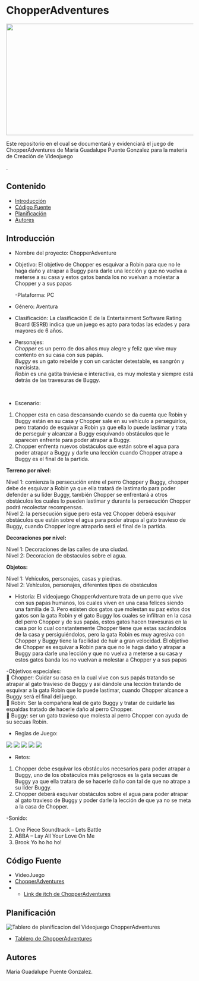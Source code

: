 # ChopperAdventures
<p align="center">
    <img src="https://github.com/Puenteg/ChopperAdventures/blob/main/ChopperAdventure.jpeg" alt="Logo" width=1200 height=300>

 Este repositorio en el cual se documentará y evidenciará el juego de ChopperAdventures de Maria Guadalupe Puente Gonzalez para la materia de Creación de Videojuego
    <br> 
    </p>
    .
## Contenido

- [Introducción](#introducción)
- [Código Fuente](#código-fuente)
- [Planificación](#planificación)
- [Autores](#autores)
  
## Introducción
- Nombre del proyecto: ChopperAdventure
  
- Objetivo: El objetivo de Chopper es esquivar a Robin para que no le haga daño y atrapar a Buggy para darle una lección y que no vuelva a meterse a su casa y estos gatos banda los no vuelvan a molestar a Chopper y a sus papas
  
  -Plataforma: PC
  
- Género: Aventura
  
- Clasificación: La clasificación E de la Entertainment Software Rating Board (ESRB) indica que 
un juego es apto para todas las edades y para mayores de 6 años.

- Personajes:
  <br>
  *Chopper* es un perro de dos años muy alegre y feliz que vive muy contento en su casa con sus papás. <br> 
  *Buggy* es un gato rebelde y con un carácter detestable, es sangrón y narcisista.  <br> 
  *Robin* es una gatita traviesa e interactiva, es muy molesta y siempre está detrás de las travesuras de Buggy. <br> 
<br>

- Escenario:
1.	Chopper esta en casa descansando cuando se da cuenta que Robin y Buggy están en su casa y Chopper sale en su vehículo a perseguirlos, pero tratando de esquivar a Robin ya que ella lo puede lastimar y trata de perseguir y alcanzar a Buggy esquivando obstáculos que le aparecen enfrente para poder atrapar a Buggy.  <br> 
2.	Chopper enfrenta nuevos obstáculos que están sobre el agua para poder atrapar a Buggy y darle una lección cuando Chopper atrape a Buggy es el final de la partida.


**Terreno por nivel:**
  
Nivel 1: comienza la persecución entre el perro Chopper y Buggy, chopper debe de esquivar a Robin ya que ella tratará de lastimarlo para poder defender a su líder Buggy, también Chopper se enfrentará a otros obstáculos los cuales lo pueden lastimar y durante la persecución Chopper podrá recolectar recompensas.
 <br> 
Nivel 2: la persecución sigue pero esta vez Chopper deberá esquivar obstáculos que están sobre el agua para poder atrapa al gato travieso de Buggy, cuando Chopper logre atraparlo será el final de la partida. 

**Decoraciones por nivel:**
   
Nivel 1: Decoraciones de las calles de una ciudad.
 <br> 
Nivel 2: Decoracion de obstaculos sobre el agua.

**Objetos:**

Nivel 1: Vehículos, personajes, casas y piedras.
 <br> 
Nivel 2: Vehículos, personajes, diferentes tipos de obstáculos 


- Historia:
El videojuego ChopperAdventure trata de un perro que vive con sus papas humanos, los cuales viven en una casa felices siendo una familia de 3. Pero existen dos gatos que molestan su paz estos dos gatos son la gata Robin y el gato Buggy los cuales se infiltran en la casa del perro Chopper y de sus papás, estos gatos hacen travesuras en la casa por lo cual constantemente Chopper tiene que estas sacándolos de la casa y persiguiéndolos, pero la gata Robin es muy agresiva con Chopper y Buggy tiene la facilidad de huir a gran velocidad.
El objetivo de Chopper es esquivar a Robin para que no le haga daño y atrapar a Buggy para darle una lección y que no vuelva a meterse a su casa y estos gatos banda los no vuelvan a molestar a Chopper y a sus papas

-Objetivos especiales:  <br> 
	Chopper: Cuidar su casa en la cual vive con sus papás tratando se atrapar al gato travieso de Buggy y así dándole una lección tratando de esquivar a la gata Robin que lo puede lastimar, cuando Chopper alcance a Buggy será el final del juego.  <br> 
	Robin: Ser la compañera leal de gato Buggy y tratar de cuidarle las espaldas tratado de hacerle daño al perro Chopper.  <br> 
	Buggy: ser un gato travieso que molesta al perro Chopper con ayuda de su secuas Robin. 

- Reglas de Juego: <br> 
 <img src="https://github.com/Puenteg/ChopperAdventures/blob/main/Reglas%20del%20juego/Regla%201.png">
  <img src="https://github.com/Puenteg/ChopperAdventures/blob/main/Reglas%20del%20juego/Regla%202.png" >
   <img src="https://github.com/Puenteg/ChopperAdventures/blob/main/Reglas%20del%20juego/Regla%203.png">
    <img src="https://github.com/Puenteg/ChopperAdventures/blob/main/Reglas%20del%20juego/Regla%204.png">
     <img src="https://github.com/Puenteg/ChopperAdventures/blob/main/Reglas%20del%20juego/Regla%205.png" >
     
- Retos:
1.	Chopper debe esquivar los obstáculos necesarios para poder atrapar a Buggy, uno de los obstáculos más peligrosos es la gata secuas de Buggy ya que ella tratara de se hacerle daño con tal de que         no atrape a su líder Buggy.  <br> 
2.	Chopper deberá esquivar obstáculos sobre el agua para poder atrapar al gato travieso de Buggy y poder darle la lección de que ya no se meta a la casa de Chopper.

-Sonido: 
1. One Piece Soundtrack – Lets Battle  <br> 
2. ABBA – Lay All Your Love On Me  <br> 
3.  Brook Yo ho ho ho!  <br> 




## Código Fuente
* VideoJuego
* [ChopperAdventures]()
* * [Link de itch de ChopperAdventures](https://gpuente20.itch.io/choppers-adventure)

## Planificación

![Tablero de planificacion del Videojuego ChopperAdventures](https://github.com/Puenteg/ChopperAdventures/blob/main/Tablero%20de%20Asana.png)
* [Tablero de ChopperAdventures](https://app.asana.com/0/1208863515326699/1208863514020512)

## Autores
Maria Guadalupe Puente Gonzalez.

